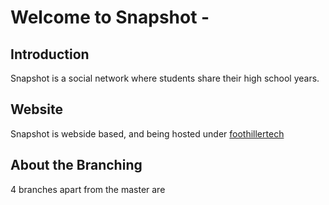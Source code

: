 # Welcome to Snapshot - 

## Introduction
Snapshot is a social network where students share their high school years.

## Website
Snapshot is webside based, and being hosted under [foothillertech](https://www.foothillertech.com)

## About the Branching 
4 branches apart from the master are 